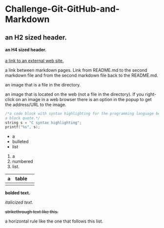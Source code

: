 # Challenge-Git-GitHub-and-Markdown
## an H2 sized header.

#### an H4 sized header.

[a link to an external web site.](https://www.google.com)

a link between markdown pages. Link from README.md to the second markdown file and from the second markdown file back to the README.md.

an image that is a file in the directory.

an image that is located on the web (not a file in the directory). If you right-click on an image in a web browser there is an option in the popup to get the address/URL to the image. 

```c
/*a code block with syntax highlighting for the programming language being used. Put some example code in the code block. I don’t care what code. Note that those three ticks that define a code block are backticks not apostrophes.
a block quote.*/
string s = "C syntax highlighting";
printf("%s", s);
```

* a 
* bulleted
* list

1. a 
2. numbered 
3. list.

| a        | table       |       |
| ------------- |:-------------:| -----:|
|      |          |                     |

**bolded text.**

*italicized text.*

~~strikethrough text like this.~~

a horizontal rule like the one that follows this list.
